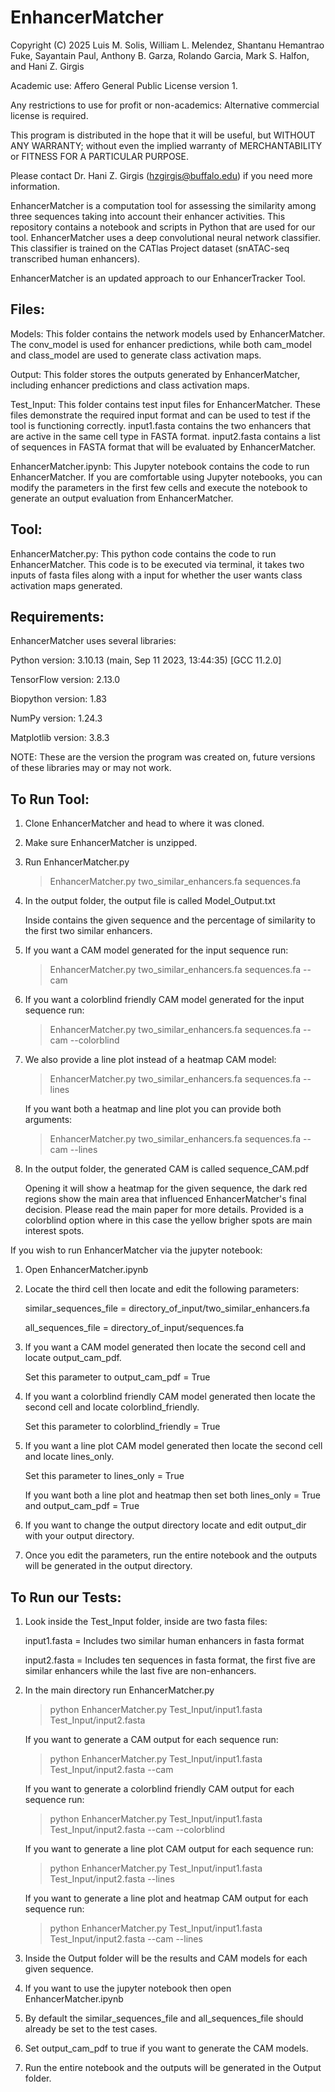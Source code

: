 # EnhancerMatcher

Copyright (C) 2025 Luis M. Solis, William L. Melendez, Shantanu Hemantrao Fuke, Sayantain Paul, Anthony B. Garza, Rolando Garcia, Mark S. Halfon, and Hani Z. Girgis

Academic use: Affero General Public License version 1.

Any restrictions to use for profit or non-academics: Alternative commercial license is required.

This program is distributed in the hope that it will be useful, but WITHOUT ANY WARRANTY; without even the implied warranty of MERCHANTABILITY or FITNESS FOR A PARTICULAR PURPOSE.

Please contact Dr. Hani Z. Girgis (hzgirgis@buffalo.edu) if you need more information.

EnhancerMatcher is a computation tool for assessing the similarity among three sequences taking into account their enhancer activities. This repository contains a notebook and scripts in Python that are used for our tool. EnhancerMatcher uses a deep convolutional neural network classifier. This classifier is trained on the CATlas Project dataset (snATAC-seq transcribed human enhancers).

EnhancerMatcher is an updated approach to our EnhancerTracker Tool.

## Files:
Models: This folder contains the network models used by EnhancerMatcher. The conv_model is used for enhancer predictions, while both cam_model and class_model are used to generate class activation maps.

Output: This folder stores the outputs generated by EnhancerMatcher, including enhancer predictions and class activation maps.

Test_Input: This folder contains test input files for EnhancerMatcher. These files demonstrate the required input format and can be used to test if the tool is functioning correctly. input1.fasta contains the two enhancers that are active in the same cell type in FASTA format. input2.fasta contains a list of sequences in FASTA format that will be evaluated by EnhancerMatcher.

EnhancerMatcher.ipynb: This Jupyter notebook contains the code to run EnhancerMatcher. If you are comfortable using Jupyter notebooks, you can modify the parameters in the first few cells and execute the notebook to generate an output evaluation from EnhancerMatcher.

## Tool:
EnhancerMatcher.py: This python code contains the code to run EnhancerMatcher. This code is to be executed via terminal, it takes two inputs of fasta files along with a input for whether the user wants class activation maps generated.

## Requirements:
EnhancerMatcher uses several libraries:

Python version: 3.10.13 (main, Sep 11 2023, 13:44:35) [GCC 11.2.0]

TensorFlow version: 2.13.0

Biopython version: 1.83

NumPy version: 1.24.3

Matplotlib version: 3.8.3

NOTE: These are the version the program was created on, future versions of these libraries may or may not work.

## To Run Tool:
1. Clone EnhancerMatcher and head to where it was cloned.

2. Make sure EnhancerMatcher is unzipped.

3. Run EnhancerMatcher.py
   > EnhancerMatcher.py two_similar_enhancers.fa sequences.fa

4. In the output folder, the output file is called Model_Output.txt

   Inside contains the given sequence and the percentage of similarity to the first two similar enhancers.

5. If you want a CAM model generated for the input sequence run:
   > EnhancerMatcher.py two_similar_enhancers.fa sequences.fa --cam

6. If you want a colorblind friendly CAM model generated for the input sequence run:
   > EnhancerMatcher.py two_similar_enhancers.fa sequences.fa --cam --colorblind

7. We also provide a line plot instead of a heatmap CAM model:
   > EnhancerMatcher.py two_similar_enhancers.fa sequences.fa --lines

   If you want both a heatmap and line plot you can provide both arguments:
   > EnhancerMatcher.py two_similar_enhancers.fa sequences.fa --cam --lines

8. In the output folder, the generated CAM is called sequence_CAM.pdf

   Opening it will show a heatmap for the given sequence, the dark red regions show the main area that influenced EnhancerMatcher's final decision. Please read the main paper for more details. Provided is a colorblind option where in this case the yellow brigher spots are main interest spots. 

If you wish to run EnhancerMatcher via the jupyter notebook:

1. Open EnhancerMatcher.ipynb

2. Locate the third cell then locate and edit the following parameters:

   similar_sequences_file = directory_of_input/two_similar_enhancers.fa
   
   all_sequences_file = directory_of_input/sequences.fa

3. If you want a CAM model generated then locate the second cell and locate output_cam_pdf.

    Set this parameter to output_cam_pdf = True

4. If you want a colorblind friendly CAM model generated then locate the second cell and locate colorblind_friendly.

    Set this parameter to colorblind_friendly = True
   
6. If you want a line plot CAM model generated then locate the second cell and locate lines_only.

   Set this parameter to lines_only = True

   If you want both a line plot and heatmap then set both lines_only = True and output_cam_pdf = True

8. If you want to change the output directory locate and edit output_dir with your output directory.

9. Once you edit the parameters, run the entire notebook and the outputs will be generated in the output directory.
   
## To Run our Tests:
1. Look inside the Test_Input folder, inside are two fasta files:

   input1.fasta = Includes two similar human enhancers in fasta format

   input2.fasta = Includes ten sequences in fasta format, the first five are similar enhancers while the last five are non-enhancers.

2. In the main directory run EnhancerMatcher.py
   > python EnhancerMatcher.py Test_Input/input1.fasta Test_Input/input2.fasta

   If you want to generate a CAM output for each sequence run:
   > python EnhancerMatcher.py Test_Input/input1.fasta Test_Input/input2.fasta --cam

   If you want to generate a colorblind friendly CAM output for each sequence run:
   > python EnhancerMatcher.py Test_Input/input1.fasta Test_Input/input2.fasta --cam --colorblind

   If you want to generate a line plot CAM output for each sequence run:
   > python EnhancerMatcher.py Test_Input/input1.fasta Test_Input/input2.fasta --lines

   If you want to generate a line plot and heatmap CAM output for each sequence run:
   > python EnhancerMatcher.py Test_Input/input1.fasta Test_Input/input2.fasta --cam --lines

3. Inside the Output folder will be the results and CAM models for each given sequence.

4. If you want to use the jupyter notebook then open EnhancerMatcher.ipynb

5. By default the similar_sequences_file and all_sequences_file should already be set to the test cases.

6. Set output_cam_pdf to true if you want to generate the CAM models.

7. Run the entire notebook and the outputs will be generated in the Output folder.
